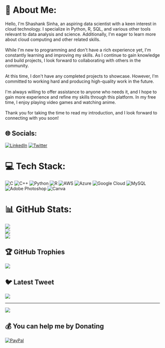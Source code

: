 # 💫 About Me:
Hello, I'm Shashank Sinha, an aspiring data scientist with a keen interest in cloud technology. I specialize in Python, R, SQL, and various other tools relevant to data analysis and science. Additionally, I'm eager to learn more about cloud computing and other related skills.<br><br>While I'm new to programming and don't have a rich experience yet, I'm constantly learning and improving my skills. As I continue to gain knowledge and build projects, I look forward to collaborating with others in the community.<br><br>At this time, I don't have any completed projects to showcase. However, I'm committed to working hard and producing high-quality work in the future.<br><br>I'm always willing to offer assistance to anyone who needs it, and I hope to gain more experience and refine my skills through this platform. In my free time, I enjoy playing video games and watching anime.<br><br>Thank you for taking the time to read my introduction, and I look forward to connecting with you soon!


## 🌐 Socials:
[![LinkedIn](https://img.shields.io/badge/LinkedIn-%230077B5.svg?logo=linkedin&logoColor=white)](https://linkedin.com/in/theshashanksinha) [![Twitter](https://img.shields.io/badge/Twitter-%231DA1F2.svg?logo=Twitter&logoColor=white)](https://twitter.com/TheShashankS) 

# 💻 Tech Stack:
![C](https://img.shields.io/badge/c-%2300599C.svg?style=for-the-badge&logo=c&logoColor=white) ![C++](https://img.shields.io/badge/c++-%2300599C.svg?style=for-the-badge&logo=c%2B%2B&logoColor=white) ![Python](https://img.shields.io/badge/python-3670A0?style=for-the-badge&logo=python&logoColor=ffdd54) ![R](https://img.shields.io/badge/r-%23276DC3.svg?style=for-the-badge&logo=r&logoColor=white) ![AWS](https://img.shields.io/badge/AWS-%23FF9900.svg?style=for-the-badge&logo=amazon-aws&logoColor=white) ![Azure](https://img.shields.io/badge/azure-%230072C6.svg?style=for-the-badge&logo=azure-devops&logoColor=white) ![Google Cloud](https://img.shields.io/badge/Google%20Cloud-%234285F4.svg?style=for-the-badge&logo=google-cloud&logoColor=white) ![MySQL](https://img.shields.io/badge/mysql-%2300f.svg?style=for-the-badge&logo=mysql&logoColor=white) ![Adobe Photoshop](https://img.shields.io/badge/adobephotoshop-%2331A8FF.svg?style=for-the-badge&logo=adobephotoshop&logoColor=white) ![Canva](https://img.shields.io/badge/Canva-%2300C4CC.svg?style=for-the-badge&logo=Canva&logoColor=white)
# 📊 GitHub Stats:
![](https://github-readme-stats.vercel.app/api?username=theshashanksinha&theme=tokyonight&hide_border=false&include_all_commits=true&count_private=true)<br/>
![](https://github-readme-streak-stats.herokuapp.com/?user=theshashanksinha&theme=tokyonight&hide_border=false)<br/>
![](https://github-readme-stats.vercel.app/api/top-langs/?username=theshashanksinha&theme=tokyonight&hide_border=false&include_all_commits=true&count_private=true&layout=compact)

## 🏆 GitHub Trophies
![](https://github-profile-trophy.vercel.app/?username=theshashanksinha&theme=tokyonight&no-frame=false&no-bg=false&margin-w=4)

## 🐦 Latest Tweet
[![](https://gtce.itsvg.in/api?username=TheShashankS)](https://github.com/VishwaGauravIn/github-twitter-card-embed)

---
[![](https://visitcount.itsvg.in/api?id=theshashanksinha&icon=5&color=6)](https://visitcount.itsvg.in)

  ## 💰 You can help me by Donating
  [![PayPal](https://img.shields.io/badge/PayPal-00457C?style=for-the-badge&logo=paypal&logoColor=white)](https://paypal.me/theshashanksinha) 
  
